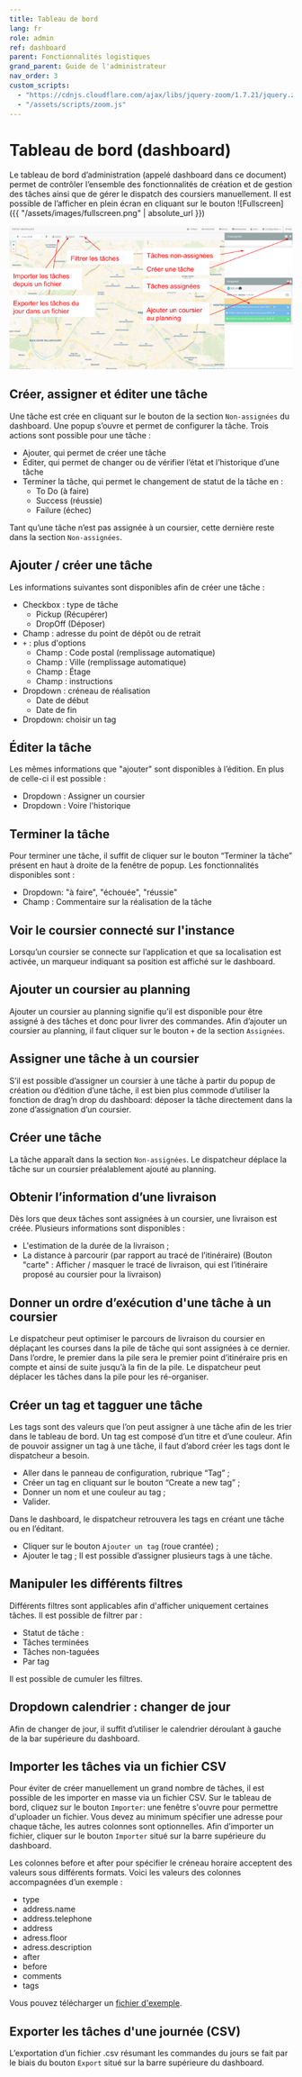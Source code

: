 ```yaml
---
title: Tableau de bord
lang: fr
role: admin
ref: dashboard
parent: Fonctionnalités logistiques
grand_parent: Guide de l'administrateur
nav_order: 3
custom_scripts:
  - "https://cdnjs.cloudflare.com/ajax/libs/jquery-zoom/1.7.21/jquery.zoom.min.js"
  - "/assets/scripts/zoom.js"
---
```


# Tableau de bord (dashboard)

Le tableau de bord d’administration (appelé dashboard dans ce document) permet de contrôler l’ensemble des fonctionnalités de création et de gestion des tâches ainsi que de gérer le dispatch des coursiers manuellement. Il est possible de l’afficher en plein écran en cliquant sur le bouton <span syle="line-height=10px;">![Fullscreen]({{ "/assets/images/fullscreen.png" | absolute_url }})</span>

<span class="zoomable">![Tableau de bord](/assets/images/dashboard_fr.png)</span>

## Créer, assigner et éditer une tâche

Une tâche est crée en cliquant sur le bouton <i class="fa fa-plus fa-lg" aria-hidden="true"></i> de la section `Non-assignées` du dashboard. Une popup s’ouvre et permet de configurer la tâche. Trois actions sont possible pour une tâche :
- Ajouter, qui permet de créer une tâche
- Éditer, qui permet de changer ou de vérifier l’état et l’historique d’une tâche
- Terminer la tâche, qui permet le changement de statut de la tâche en :
  - To Do (à faire)
  - Success (réussie)
  - Failure (échec)

Tant qu’une tâche n’est pas assignée à un coursier, cette dernière reste dans la section `Non-assignées`.

## Ajouter / créer une tâche

Les informations suivantes sont disponibles afin de créer une tâche :
* Checkbox : type de tâche
    - Pickup (Récupérer)
    - DropOff (Déposer)
* Champ : adresse du point de dépôt ou de retrait
* `+` : plus d'options
    - Champ : Code postal (remplissage automatique)
    - Champ : Ville (remplissage automatique)
    - Champ : Étage
    - Champ : instructions
* Dropdown : créneau de réalisation
    - Date de début
    - Date de fin
* Dropdown: choisir un tag

## Éditer la tâche
Les mêmes informations que "ajouter" sont disponibles à l’édition. En plus de  celle-ci il est possible :
* Dropdown : Assigner un coursier
* Dropdown : Voire l'historique

## Terminer la tâche

Pour terminer une tâche, il suffit de cliquer sur le bouton “Terminer la tâche” présent en haut à droite de la fenêtre de popup. Les fonctionnalités disponibles sont :
* Dropdown: "à faire", "échouée", "réussie"
* Champ : Commentaire sur la réalisation de la tâche

## Voir le coursier connecté sur l'instance

Lorsqu’un coursier se connecte sur l’application et que sa localisation est activée, un marqueur indiquant sa position est affiché sur le dashboard.

## Ajouter un coursier au planning

Ajouter un coursier au planning signifie qu’il est disponible pour être assigné à des tâches et donc pour livrer des commandes. Afin d’ajouter un coursier au planning, il faut cliquer sur le bouton `+` de la section `Assignées`.

## Assigner une tâche à un coursier

S’il est possible d’assigner un coursier à une tâche à partir du popup de création ou d’édition d’une tâche, il est bien plus commode d’utiliser la fonction de drag’n drop du dashboard: déposer la tâche directement dans la zone d’assignation d’un coursier.

## Créer une tâche

La tâche apparaît dans la section `Non-assignées`.
Le dispatcheur déplace la tâche sur un coursier préalablement ajouté au planning.

## Obtenir l’information d’une livraison

Dès lors que deux tâches sont assignées à un coursier, une livraison est créée. Plusieurs informations sont disponibles :
* L'estimation de la durée de la livraison ;
* La distance à parcourir (par rapport au tracé de l’itinéraire) (Bouton "carte" : Afficher / masquer le tracé de livraison, qui est l’itinéraire proposé au coursier pour la livraison)

## Donner un ordre d’exécution d'une tâche à un coursier

Le dispatcheur peut optimiser le parcours de livraison du coursier en déplaçant les courses dans la pile de tâche qui sont assignées à ce dernier. Dans l’ordre, le premier dans la pile sera le premier point d’itinéraire pris en compte et ainsi de suite jusqu’à la fin de la pile.
Le dispatcheur peut déplacer les tâches dans la pile pour les ré-organiser.

## Créer un tag et tagguer une tâche

Les tags sont des valeurs que l’on peut assigner à une tâche afin de les trier dans le tableau de bord. Un tag est composé d’un titre et d’une couleur. Afin de pouvoir assigner un tag à une tâche, il faut d’abord créer les tags dont le dispatcheur a besoin.
* Aller dans le panneau de configuration, rubrique “Tag” ;
* Créer un tag en cliquant sur le bouton “Create a new tag” ;
* Donner un nom et une couleur au tag ;
* Valider.


Dans le dashboard, le dispatcheur retrouvera les tags en créant une tâche ou en l’éditant.
* Cliquer sur le bouton `Ajouter un tag` (roue crantée) ;
* Ajouter le tag ;
Il est possible d’assigner plusieurs tags à une tâche.

## Manipuler les différents filtres

Différents filtres sont applicables afin d'afficher uniquement certaines tâches. Il est possible de filtrer par :
* Statut de tâche :
* Tâches terminées
* Tâches non-taguées
* Par tag

Il est possible de cumuler les filtres.

## Dropdown calendrier : changer de jour

Afin de changer de jour, il suffit d’utiliser le calendrier déroulant à gauche de la bar supérieure du dashboard.

## Importer les tâches via un fichier CSV

Pour éviter de créer manuellement un grand nombre de tâches, il est possible de les importer en masse via un fichier CSV. Sur le tableau de bord, cliquez sur le bouton `Importer`: une fenêtre s'ouvre pour permettre d'uploader un fichier. Vous devez au minimum spécifier une adresse pour chaque tâche, les autres colonnes sont optionnelles. Afin d’importer un fichier, cliquer sur le bouton `Importer` situé sur la barre supérieure du dashboard.

Les colonnes before et after pour spécifier le créneau horaire acceptent des valeurs sous différents formats. Voici les valeurs des colonnes accompagnées d’un exemple :
- type
- address.name
- address.telephone
- address
- adress.floor
- adress.description
- after
- before
- comments
- tags

Vous pouvez télécharger un [fichier d'exemple](https://demo.coopcycle.org/help/tasks_import.example.fr.csv).

## Exporter les tâches d'une journée (CSV)

L’exportation d’un fichier .csv résumant les commandes du jours se fait par le biais du bouton `Export` situé sur la barre supérieure du dashboard.
